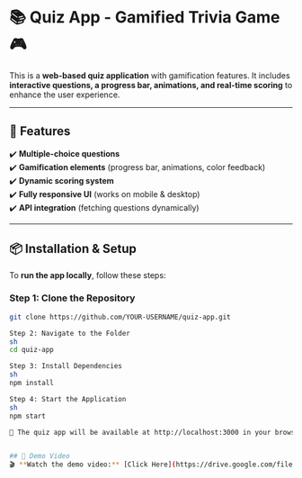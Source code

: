 # 📚 Quiz App - Gamified Trivia Game 🎮

This is a **web-based quiz application** with gamification features. It includes **interactive questions, a progress bar, animations, and real-time scoring** to enhance the user experience.

---

## 🚀 Features
✔️ **Multiple-choice questions**  
✔️ **Gamification elements** (progress bar, animations, color feedback)  
✔️ **Dynamic scoring system**  
✔️ **Fully responsive UI** (works on mobile & desktop)  
✔️ **API integration** (fetching questions dynamically)  

---

## 📦 Installation & Setup
To **run the app locally**, follow these steps:

### **Step 1: Clone the Repository**
```sh
git clone https://github.com/YOUR-USERNAME/quiz-app.git

Step 2: Navigate to the Folder
sh
cd quiz-app

Step 3: Install Dependencies
sh
npm install

Step 4: Start the Application
sh
npm start

🔹 The quiz app will be available at http://localhost:3000 in your browser.


## 🎥 Demo Video
🎬 **Watch the demo video:** [Click Here](https://drive.google.com/file/d/1Jtbeo7_U820NjLuVdpzkyDMj9yCDDeIa/view?usp=sharing)

